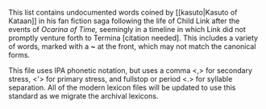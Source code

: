 This list contains undocumented words coined by [[kasuto|Kasuto of Kataan]] in his fan fiction saga following the life of Child Link after the events of *Ocarina of Time,* seemingly in a timeline in which Link did not promptly venture forth to Termina \[citation needed]. This includes a variety of words, marked with a **~** at the front, which may not match the canonical forms.

This file uses IPA phonetic notation, but uses a comma <,> for secondary stress, <'> for primary stress, and fullstop or period <.> for syllable separation. All of the modern lexicon files will be updated to use this standard as we migrate the archival lexicons.